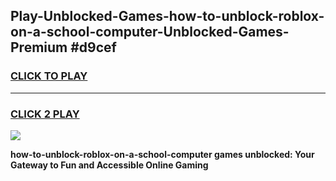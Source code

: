 
## Play-Unblocked-Games-how-to-unblock-roblox-on-a-school-computer-Unblocked-Games-Premium #d9cef
<h3>
<a href="https://premium.freeplayer.one?title=how-to-unblock-roblox-on-a-school-computer&ref=12M">CLICK TO PLAY</a></h3>
<hr>

<h3>
<a href="https://premium.freeplayer.one?title=how-to-unblock-roblox-on-a-school-computer&ref=12M">CLICK 2 PLAY</a>
  
</h3>

<a href="https://premium.freeplayer.one?title=how-to-unblock-roblox-on-a-school-computer&ref=12M"><img src="https://clearcache.store/games.png"></a>


**how-to-unblock-roblox-on-a-school-computer games unblocked: Your Gateway to Fun and Accessible Online Gaming**
